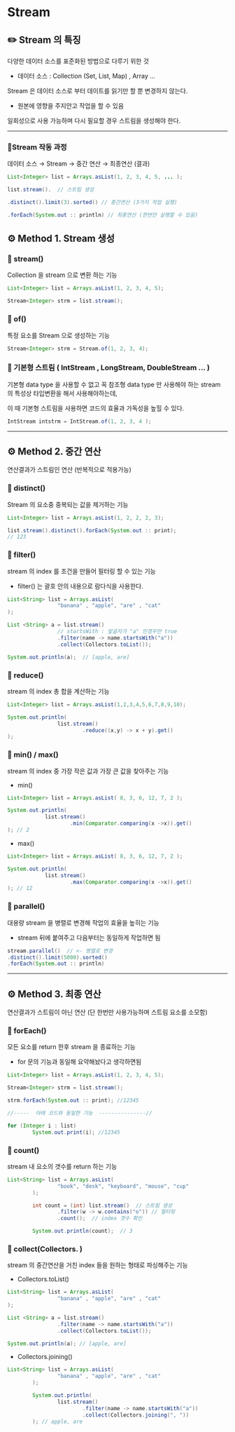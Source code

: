 # Stream

## ✏️ Stream 의 특징

다양한 데이터 소스를 표준화된 방법으로 다루기 위한 것

- 데이터 소스 : Collection (Set, List, Map) , Array …

Stream 은 데이터 소스로 부터 데이트를 읽기만 할 뿐 변경하지 않는다.

- 원본에 영향을 주지안고 작업을 할 수 있음

일회성으로 사용 가능하며 다시 필요할 경우 스트림을 생성해야 한다.

---

### 📍Stream 작동 과정

데이터 소스 → Stream → 중간 연산 → 최종연산 (결과)

```java
List<Integer> list = Arrays.asList(1, 2, 3, 4, 5, ... );

list.stream().  // 스트림 생성

.distinct().limit(3).sorted() // 중간연산 (3가지 작업 실행)

.forEach(System.out :: println) // 최종연산 (한번만 실행할 수 있음)
```

## ⚙️ Method 1. Stream 생성

### 📍 stream()

Collection 을 stream 으로 변환 하는 기능

```java
List<Integer> list = Arrays.asList(1, 2, 3, 4, 5);

Stream<Integer> strm = list.stream();
```

### 📍 of()

특정 요소를 Stream 으로 생성하는 기능

```java
Stream<Integer> strm = Stream.of(1, 2, 3, 4);
```

### 📍 기본형 스트림 ( IntStream , LongStream, DoubleStream … )

기본형 data type 을 사용할 수 없고 꼭 참조형 data type 만 사용해야 하는 stream 의 특성상 타입변환을 해서 사용해야하는데,

이 때 기본형 스트림을 사용하면 코드의 효율과 가독성을 높힐 수 있다.

```java
IntStream intstrm = IntStream.of(1, 2, 3, 4 );
```

---

## ⚙️ Method 2. 중간 연산

연산결과가 스트림인 연산 (반복적으로 적용가능)

### 📍 distinct()

Stream 의 요소중 중복되는 값을 제거하는 기능

```java
List<Integer> list = Arrays.asList(1, 2, 2, 2, 3);

list.stream().distinct().forEach(System.out :: print);
// 123
```

### 📍 filter()

stream 의 index 를 조건을 만들어 필터링 할 수 있는 기능

- filter() 는 괄호 안의 내용으로 람다식을 사용한다.

```java
List<String> list = Arrays.asList(
				"banana" , "apple", "are" , "cat"
);

List <String> a = list.stream()
				// startsWith : 앞글자가 "a" 인경우만 true
				.filter(name -> name.startsWith("a"))
				.collect(Collectors.toList());

System.out.println(a);  // [apple, are]
```

### 📍 reduce()

stream 의 index 총 합을 계산하는 기능

```java
List<Integer> list = Arrays.asList(1,2,3,4,5,6,7,8,9,10);

System.out.println(
				list.stream()
						.reduce((x,y) -> x + y).get()
);
```

### 📍 min() / max()

stream 의 index 중 가장 작은 값과 가장 큰 값을 찾아주는 기능

- min()

```java
List<Integer> list = Arrays.asList( 8, 3, 6, 12, 7, 2 );

System.out.println(
			list.stream()
					.min(Comparator.comparing(x ->x)).get()
); // 2
```

- max()

```java
List<Integer> list = Arrays.asList( 8, 3, 6, 12, 7, 2 );

System.out.println(
			list.stream()
					.max(Comparator.comparing(x ->x)).get()
); // 12
```

### 📍 parallel()

대용량 stream 을 병렬로 변경해 작업의 효율을 높히는 기능

- stream 뒤에 붙여주고 다음부터는 동일하게 작업하면 됨

```java
stream.parallel()  // <- 병렬로 변경
.distinct().limit(5000).sorted()
.forEach(System.out :: println)
```

---

## ⚙️ Method 3. 최종 연산

연산결과가 스트림이 아닌 연산 (단 한번만 사용가능하며 스트림 요소를 소모함)

### 📍 forEach()

모든 요소를 return 한후 stream 을 종료하는 기능

- for 문의 기능과 동일해 요약해놨다고 생각하면됨

```java
List<Integer> list = Arrays.asList(1, 2, 3, 4, 5);

Stream<Integer> strm = list.stream();

strm.forEach(System.out :: print); //12345

//-----  아래 코드와 동일한 기능  ---------------//        

for (Integer i : list)
		System.out.print(i); //12345
```

### 📍 count()

stream 내 요소의 갯수를 return 하는 기능 

```java
List<String> list = Arrays.asList(
                "book", "desk", "keyboard", "mouse", "cup"
        );

        int count = (int) list.stream()  // 스트림 생성
                .filter(w -> w.contains("o")) // 필터링
                .count();  // index 갯수 확인

        System.out.println(count);  // 3
```

### 📍 collect(Collectors. )

stream 의 중간연산을 거친 index 들을 원하는 형태로 파싱해주는 기능

- Collectors.toList()

```java
List<String> list = Arrays.asList(
				"banana" , "apple", "are" , "cat"
);

List <String> a = list.stream()
				.filter(name -> name.startsWith("a"))
				.collect(Collectors.toList());

System.out.println(a); // [apple, are]
```

- Collectors.joining()

```java
List<String> list = Arrays.asList(
                "banana" , "apple", "are" , "cat"
        );

        System.out.println(
                list.stream()
                        .filter(name -> name.startsWith("a"))
                        .collect(Collectors.joining(", "))
        ); // apple, are
```